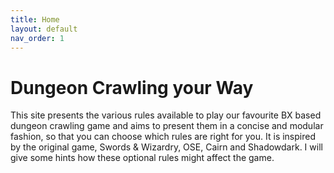 ```yaml
---
title: Home
layout: default
nav_order: 1
---
```

# Dungeon Crawling your Way
This site presents the various rules available to play our favourite BX based dungeon crawling game and aims to present them in a concise and modular fashion, so that you can choose which rules are right for you. It is inspired by the original game, Swords & Wizardry, OSE, Cairn and Shadowdark. I will give some hints how these optional rules might affect the game.
